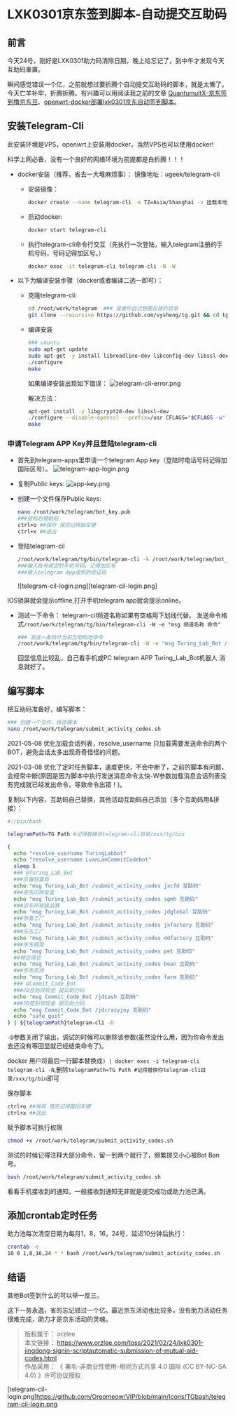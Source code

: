 # LXK0301京东签到脚本-自动提交互助码

## 前言
今天24号，刚好是LXK0301助力码清除日期，晚上给忘记了，到中午才发现今天互助码重置。

瞬间感觉错误一个亿，之前就想过要折腾个自动提交互助码的脚本，就是太懒了。今天亡羊补牢，折腾折腾。有兴趣可以用阅读我之前的文章
[QuantumultX-京东签到撸京东豆](https://www.orzlee.com/toss/2020/12/22/quantumultX-jingdong-signin-to-lu-jingdong-bean.html)、[openwrt-docker部署lxk0301京东自动签到脚本](https://www.orzlee.com/toss/2021/02/08/openwrt-docker-deploys-lxk0301-jingdong-automatic-signin-script.html)。

## 安装Telegram-Cli
此安装环境是VPS，openwrt上安装用docker，当然VPS也可以使用docker!

科学上网必备，没有一个良好的网络环境为前提都是白折腾！！！

- docker安装（推荐，省去一大堆麻烦事）：
  镜像地址：ugeek/telegram-cli

  - 安装镜像：
    ``` sh
    docker create --name telegram-cli -e TZ=Asia/Shanghai -v 挂载本地目录:/root/.telegram-cli ugeek/telegram-cli:amd64
    ```
  - 启动docker:
    ``` sh
    docker start telegram-cli
    ```
  - 执行telegram-cli命令行交互（先执行一次登陆，输入telegram注册的手机号码，号码记得加区号。）
    ``` sh
    docker exec -it telegram-cli telegram-cli -N -W
    ```
- 以下为编译安装步骤（docker或者编译二选一即可）：

  - 克隆telegram-cli:
    ``` sh
    cd /root/work/telegram  ### 或者你自己想要存放的目录
    git clone --recursive https://github.com/vysheng/tg.git && cd tg
    ```
  - 编译安装
    ``` sh
    ### ubuntu
    sudo apt-get update
    sudo apt-get -y install libreadline-dev libconfig-dev libssl-dev lua5.2 liblua5.2-dev libevent-dev libjansson-dev libpython-dev make
    ./configure
    make
    ```
    如果编译安装出现如下错误：
    ![telegram-cil-error.png][telegram-cil-error.png]

    解决方法：
    ``` sh
    apt-get install -y libgcrypt20-dev libssl-dev
    ./configure --disable-openssl --prefix=/usr CFLAGS="$CFLAGS -w"
    make
    ```

### 申请Telegram APP Key并且登陆telegram-cli
- 首先到telegram-apps里申请一个telegram App key（登陆时电话号码记得加国际区号）。
  ![telegram-app-login.png][telegram-app-login.png]

- 复制Public keys:
  ![app-key.png][app-key.png]

- 创建一个文件保存Public keys:
  ``` sh
  nano /root/work/telegram/bot_key.pub
  ###鼠标右键粘贴
  ctrl+o ##保存 按完记得敲车键
  ctrl+x ##退出
  ```
- 登陆telegram-cil
  ``` sh
  /root/work/telegram/tg/bin/telegram-cli -k /root/work/telegram/bot_key.pub
  ###输入账号绑定的手机号码，记得加区号
  ###输入telegram App收到的验证码
  ```
  ![telegram-cil-login.png][telegram-cil-login.png]

IOS锁屏就会提示offline,打开手机telegram app就会提示online。

- 测试一下命令：
  telegram-cil频道名称如果有空格用下划线代替。
  发送命令格式`/root/work/telegram/tg/bin/telegram-cli -W -e "msg 频道名称 命令"`
  
  ``` sh
  ### 发送一条统计当前互助码池命令
  /root/work/telegram/tg/bin/telegram-cli -W -e "msg Turing_Lab_Bot /count_activity_codes"
  ```
  
  回显信息比较乱，自己看手机或PC telegram APP Turing_Lab_Bot机器人 消息就好了。

## 编写脚本
把互助码准备好，编写脚本：
``` sh
### 创建一个文件，保存脚本
nano /root/work/telegram/submit_activity_codes.sh
```
2021-05-08 优化加载会话列表，resolve_username 只加载需要发送命令的两个BOT，避免会话太多出现奇奇怪怪的问题。

2021-03-08 优化了定时任务脚本，速度更快，不会中断了，之前的脚本有问题，会经常中断(原因是因为脚本中执行发送消息命令太快-W参数加载消息会话列表没有完成就已经发出命令，导致命令出错！)。

复制以下内容，互助码自己替换，其他活动互助码自己添加（多个互助码用&拼接）：
``` sh
#!/bin/bash

telegramPath=TG Path #记得替换你telegram-cli目录/xxx/tg/bin

(
  echo "resolve_username TuringLabbot"
  echo "resolve_username LvanLamCommitCodebot"
  sleep 5
  ### @Turing_Lab_Bot
  ###京喜财富岛
  echo "msg Turing_Lab_Bot /submit_activity_codes jxcfd 互助码"
  ###京东闪购盲盒
  echo "msg Turing_Lab_Bot /submit_activity_codes sgmh 互助码"
  ###京东环球挑战赛
  echo "msg Turing_Lab_Bot /submit_activity_codes jdglobal 互助码"
  ###惊喜工厂
  echo "msg Turing_Lab_Bot /submit_activity_codes jxfactory 互助码"
  ###东东工厂
  echo "msg Turing_Lab_Bot /submit_activity_codes ddfactory 互助码"
  ###东东萌宠
  echo "msg Turing_Lab_Bot /submit_activity_codes pet 互助码"
  ##种豆得豆
  echo "msg Turing_Lab_Bot /submit_activity_codes bean 互助码"
  ###东东农场
  echo "msg Turing_Lab_Bot /submit_activity_codes farm 互助码"
  ### @Commit_Code_Bot
  ###JD签到领现金 提交助力码
  echo "msg Commit_Code_Bot /jdcash 互助码"
  ###JD签到领现金 提交助力码
  echo "msg Commit_Code_Bot /jdcrazyjoy 互助码"
  echo "safe_quit"
) | ${telegramPath}telegram-cli -D
```
`-D`参数关闭了输出，调试的时候可以删除该参数(虽然没什么用，因为你命令发出去还没有等回显就已经结束命令了)。

docker 用户将最后一行脚本替换成`) | docker exec -i telegram-cli telegram-cli -N`,删除`telegramPath=TG Path #记得替换你telegram-cli目录/xxx/tg/bin`即可

保存脚本
``` sh
ctrl+o ##保存 按完记得敲回车键
ctrl+x ##退出
```
赋予脚本可执行权限
``` sh
chmod +x /root/work/telegram/submit_activity_codes.sh
```
测试的时候记得注释大部分命令，留一到两个就行了，频繁提交小心被Bot Ban号。
``` sh
bash /root/work/telegram/submit_activity_codes.sh
```
看看手机接收到的通知，一般接收到通知无非就是提交成功或助力池已满。

## 添加crontab定时任务
助力池每次清空日期为每月1，8，16，24号，延迟10分钟后执行：
``` sh
crontab -e
10 0 1,8,16,24 * * bash /root/work/telegram/submit_activity_codes.sh
```
## 结语
其他Bot签到什么的可以举一反三。

这下一劳永逸，省的忘记错过一个亿。最近京东活动也比较多，没有助力活动任务很难完成，助力才是京东活动的灵魂。

> 版权属于： orzlee  
> 本文链接： https://www.orzlee.com/toss/2021/02/24/lxk0301-jingdong-signin-scriptautomatic-submission-of-mutual-aid-codes.html  
> 作品采用： 《 署名-非商业性使用-相同方式共享 4.0 国际 (CC BY-NC-SA 4.0) 》许可协议授权


[telegram-cil-error.png]:https://github.com/Oreomeow/VIP/blob/main/Icons/TGbash/telegram-cil-error.png  
[telegram-app-login.png]:https://github.com/Oreomeow/VIP/blob/main/Icons/TGbash/telegram-app-login.png  
[app-key.png]:https://github.com/Oreomeow/VIP/blob/main/Icons/TGbash/app-key.png  
[telegram-cil-login.png]https://github.com/Oreomeow/VIP/blob/main/Icons/TGbash/telegram-cil-login.png  
